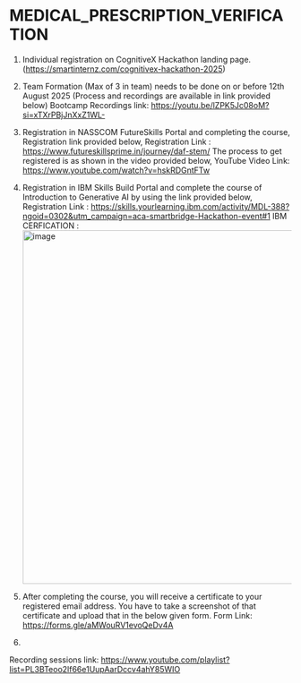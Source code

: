 # MEDICAL_PRESCRIPTION_VERIFICATION


1.	Individual registration on CognitiveX Hackathon landing page. 
(https://smartinternz.com/cognitivex-hackathon-2025) 
 
2.	Team Formation (Max of 3 in team) needs to be done on or before 12th August 2025 
(Process and recordings are available in link provided below) 
Bootcamp Recordings link: https://youtu.be/lZPK5Jc08oM?si=xTXrPBjJnXxZ1WL- 
 
3.	Registration in NASSCOM FutureSkills Portal and completing the course, Registration link provided below, 
Registration Link : https://www.futureskillsprime.in/journey/daf-stem/ 
The process to get registered is as shown in the video provided below, 
YouTube Video Link: https://www.youtube.com/watch?v=hskRDGntFTw 
4.	Registration in IBM Skills Build Portal and complete the course of Introduction to Generative AI by using the link provided below, 
Registration Link : https://skills.yourlearning.ibm.com/activity/MDL-388?ngoid=0302&utm_campaign=aca-smartbridge-Hackathon-event#1 
  IBM CERFICATION : <img width="1002" height="632" alt="image" src="https://github.com/user-attachments/assets/e043965c-c933-4ad4-82f6-4c4d08f84904" />

5.	After completing the course, you will receive a certificate to your registered email address. You have to take a screenshot of that certificate and upload that in the below given form. Form Link: https://forms.gle/aMWouRV1evoQeDv4A
6.	
Recording sessions link: 
https://www.youtube.com/playlist?list=PL3BTeoo2lf66e1UupAarDccv4ahY85WIO 

